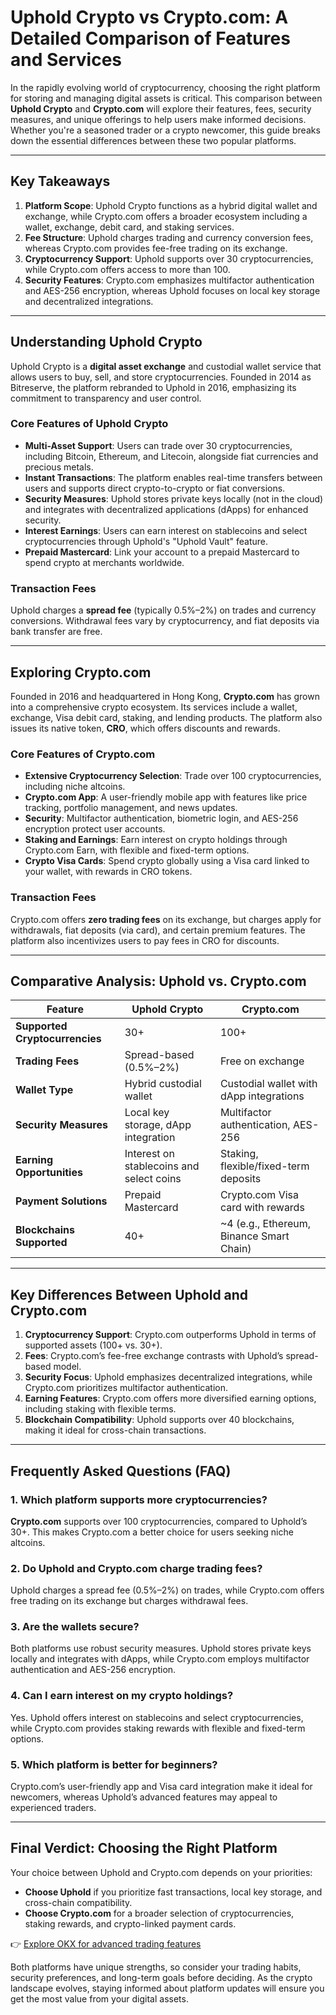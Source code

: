 # Uphold Crypto vs Crypto.com: A Detailed Comparison of Features and Services

In the rapidly evolving world of cryptocurrency, choosing the right platform for storing and managing digital assets is critical. This comparison between **Uphold Crypto** and **Crypto.com** will explore their features, fees, security measures, and unique offerings to help users make informed decisions. Whether you're a seasoned trader or a crypto newcomer, this guide breaks down the essential differences between these two popular platforms.

---

## Key Takeaways

1. **Platform Scope**: Uphold Crypto functions as a hybrid digital wallet and exchange, while Crypto.com offers a broader ecosystem including a wallet, exchange, debit card, and staking services.
2. **Fee Structure**: Uphold charges trading and currency conversion fees, whereas Crypto.com provides fee-free trading on its exchange.
3. **Cryptocurrency Support**: Uphold supports over 30 cryptocurrencies, while Crypto.com offers access to more than 100.
4. **Security Features**: Crypto.com emphasizes multifactor authentication and AES-256 encryption, whereas Uphold focuses on local key storage and decentralized integrations.

---

## Understanding Uphold Crypto

Uphold Crypto is a **digital asset exchange** and custodial wallet service that allows users to buy, sell, and store cryptocurrencies. Founded in 2014 as Bitreserve, the platform rebranded to Uphold in 2016, emphasizing its commitment to transparency and user control.

### Core Features of Uphold Crypto

- **Multi-Asset Support**: Users can trade over 30 cryptocurrencies, including Bitcoin, Ethereum, and Litecoin, alongside fiat currencies and precious metals.
- **Instant Transactions**: The platform enables real-time transfers between users and supports direct crypto-to-crypto or fiat conversions.
- **Security Measures**: Uphold stores private keys locally (not in the cloud) and integrates with decentralized applications (dApps) for enhanced security.
- **Interest Earnings**: Users can earn interest on stablecoins and select cryptocurrencies through Uphold's "Uphold Vault" feature.
- **Prepaid Mastercard**: Link your account to a prepaid Mastercard to spend crypto at merchants worldwide.

### Transaction Fees

Uphold charges a **spread fee** (typically 0.5%–2%) on trades and currency conversions. Withdrawal fees vary by cryptocurrency, and fiat deposits via bank transfer are free.

---

## Exploring Crypto.com

Founded in 2016 and headquartered in Hong Kong, **Crypto.com** has grown into a comprehensive crypto ecosystem. Its services include a wallet, exchange, Visa debit card, staking, and lending products. The platform also issues its native token, **CRO**, which offers discounts and rewards.

### Core Features of Crypto.com

- **Extensive Cryptocurrency Selection**: Trade over 100 cryptocurrencies, including niche altcoins.
- **Crypto.com App**: A user-friendly mobile app with features like price tracking, portfolio management, and news updates.
- **Security**: Multifactor authentication, biometric login, and AES-256 encryption protect user accounts.
- **Staking and Earnings**: Earn interest on crypto holdings through Crypto.com Earn, with flexible and fixed-term options.
- **Crypto Visa Cards**: Spend crypto globally using a Visa card linked to your wallet, with rewards in CRO tokens.

### Transaction Fees

Crypto.com offers **zero trading fees** on its exchange, but charges apply for withdrawals, fiat deposits (via card), and certain premium features. The platform also incentivizes users to pay fees in CRO for discounts.

---

## Comparative Analysis: Uphold vs. Crypto.com

| **Feature**               | **Uphold Crypto**                          | **Crypto.com**                          |
|---------------------------|--------------------------------------------|-----------------------------------------|
| **Supported Cryptocurrencies** | 30+                                       | 100+                                    |
| **Trading Fees**           | Spread-based (0.5%–2%)                     | Free on exchange                        |
| **Wallet Type**            | Hybrid custodial wallet                    | Custodial wallet with dApp integrations |
| **Security Measures**      | Local key storage, dApp integration        | Multifactor authentication, AES-256     |
| **Earning Opportunities**  | Interest on stablecoins and select coins   | Staking, flexible/fixed-term deposits   |
| **Payment Solutions**      | Prepaid Mastercard                         | Crypto.com Visa card with rewards       |
| **Blockchains Supported**  | 40+                                       | ~4 (e.g., Ethereum, Binance Smart Chain) |

---

## Key Differences Between Uphold and Crypto.com

1. **Cryptocurrency Support**: Crypto.com outperforms Uphold in terms of supported assets (100+ vs. 30+).
2. **Fees**: Crypto.com’s fee-free exchange contrasts with Uphold’s spread-based model.
3. **Security Focus**: Uphold emphasizes decentralized integrations, while Crypto.com prioritizes multifactor authentication.
4. **Earning Features**: Crypto.com offers more diversified earning options, including staking with flexible terms.
5. **Blockchain Compatibility**: Uphold supports over 40 blockchains, making it ideal for cross-chain transactions.

---

## Frequently Asked Questions (FAQ)

### 1. Which platform supports more cryptocurrencies?
**Crypto.com** supports over 100 cryptocurrencies, compared to Uphold’s 30+. This makes Crypto.com a better choice for users seeking niche altcoins.

### 2. Do Uphold and Crypto.com charge trading fees?
Uphold charges a spread fee (0.5%–2%) on trades, while Crypto.com offers free trading on its exchange but charges withdrawal fees.

### 3. Are the wallets secure?
Both platforms use robust security measures. Uphold stores private keys locally and integrates with dApps, while Crypto.com employs multifactor authentication and AES-256 encryption.

### 4. Can I earn interest on my crypto holdings?
Yes. Uphold offers interest on stablecoins and select cryptocurrencies, while Crypto.com provides staking rewards with flexible and fixed-term options.

### 5. Which platform is better for beginners?
Crypto.com’s user-friendly app and Visa card integration make it ideal for newcomers, whereas Uphold’s advanced features may appeal to experienced traders.

---

## Final Verdict: Choosing the Right Platform

Your choice between Uphold and Crypto.com depends on your priorities:
- **Choose Uphold** if you prioritize fast transactions, local key storage, and cross-chain compatibility.
- **Choose Crypto.com** for a broader selection of cryptocurrencies, staking rewards, and crypto-linked payment cards.

👉 [Explore OKX for advanced trading features](https://bit.ly/okx-bonus)

Both platforms have unique strengths, so consider your trading habits, security preferences, and long-term goals before deciding. As the crypto landscape evolves, staying informed about platform updates will ensure you get the most value from your digital assets.